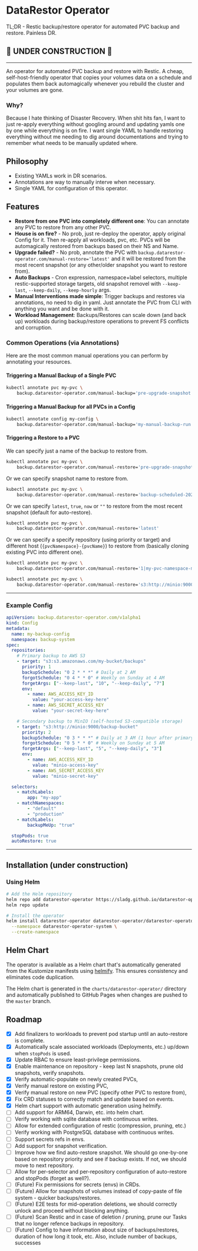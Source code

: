 # DataRestor Operator

TL;DR - Restic backup/restore operator for automated PVC backup and restore. Painless DR.

## 🚧 UNDER CONSTRUCTION 🚧

---

An operator for automated PVC backup and restore with Restic.
A cheap, self-host-friendly operator that copies your volumes data on a schedule and populates them back automagically whenever you rebuild the cluster and your volumes are gone.

### Why?

Because I hate thinking of Disaster Recovery. When shit hits fan, I want to just re-apply everything without googling around and updating yamls one by one while everything is on fire. I want single YAML to handle restoring everything without me needing to dig around documentations and trying to remember what needs to be manually updated where.

## Philosophy

- Existing YAMLs work in DR scenarios.
- Annotations are way to manually interve when necessary.
- Single YAML for configuration of this operator.

## Features

- **Restore from one PVC into completely different one**: You can annotate any PVC to restore from any other PVC.
- **House is on fire?** - No prob, just re-deploy the operator, apply original Config for it. Then re-apply all workloads, pvc, etc. PVCs will be automagically restored from backups based on their NS and Name.
- **Upgrade failed?** - No prob, annotate the PVC with `backup.datarestor-operator.com/manual-restore='latest'` and it will be restored from the most recent snapshot (or any other/older snapshot you want to restore from).
- **Auto Backups** - Cron expression, namespace+label selectors, multiple restic-supported storage targets, old snapshot removel with `--keep-last`, `--keep-daily`, `--keep-hourly` args.
- **Manual Interventions made simple**: Trigger backups and restores via annotations, no need to dig in yaml. Just annotate the PVC from CLI with anything you want and be done with it.
- **Workload Management**: Backups/Restores can scale down (and back up) workloads during backup/restore operations to prevent FS conflicts and corruption.

### Common Operations (via Annotations)

Here are the most common manual operations you can perform by annotating your resources.

#### Triggering a Manual Backup of a Single PVC

```sh
kubectl annotate pvc my-pvc \
    backup.datarestor-operator.com/manual-backup='pre-upgrade-snapshot'
```

#### Triggering a Manual Backup for all PVCs in a Config

```sh
kubectl annotate config my-config \
    backup.datarestor-operator.com/manual-backup='my-manual-backup-run'
```

#### Triggering a Restore to a PVC

We can specify just a name of the backup to restore from.

```sh
kubectl annotate pvc my-pvc \
    backup.datarestor-operator.com/manual-restore='pre-upgrade-snapshot'
```

Or we can specify snapshot name to restore from.

```sh
kubectl annotate pvc my-pvc \
    backup.datarestor-operator.com/manual-restore='backup-scheduled-2025-09-13-20-55-402b85'
```

Or we can specify `latest`, `true`, `now` or `""` to restore from the most recent snapshot (default for auto-restore).

```sh
kubectl annotate pvc my-pvc \
    backup.datarestor-operator.com/manual-restore='latest'
```

Or we can specify a specify repository (using priority or target) and different host (`{pvcNamespace}-{pvcName}`) to restore from (basically cloning existing PVC into different one).

```sh
kubectl annotate pvc my-pvc \
    backup.datarestor-operator.com/manual-restore='1|my-pvc-namespace-my-pvc-name|4dc109'
```

```sh
kubectl annotate pvc my-pvc \
    backup.datarestor-operator.com/manual-restore='s3:http://minio:9000/pg|myns-mypvc-name|now'
```

---

### Example Config

```yaml
apiVersion: backup.datarestor-operator.com/v1alpha1
kind: Config
metadata:
  name: my-backup-config
  namespace: backup-system
spec:
  repositories:
    # Primary backup to AWS S3
    - target: "s3:s3.amazonaws.com/my-bucket/backups"
      priority: 1
      backupSchedule: "0 2 * * *" # Daily at 2 AM
      forgotSchedule: "0 4 * * 0" # Weekly on Sunday at 4 AM
      forgetArgs: ["--keep-last", "10", "--keep-daily", "7"]
      env:
        - name: AWS_ACCESS_KEY_ID
          value: "your-access-key-here"
        - name: AWS_SECRET_ACCESS_KEY
          value: "your-secret-key-here"

    # Secondary backup to MinIO (self-hosted S3-compatible storage)
    - target: "s3:http://minio:9000/backup-bucket"
      priority: 2
      backupSchedule: "0 3 * * *" # Daily at 3 AM (1 hour after primary)
      forgotSchedule: "0 5 * * 0" # Weekly on Sunday at 5 AM
      forgetArgs: ["--keep-last", "5", "--keep-daily", "3"]
      env:
        - name: AWS_ACCESS_KEY_ID
          value: "minio-access-key"
        - name: AWS_SECRET_ACCESS_KEY
          value: "minio-secret-key"

  selectors:
    - matchLabels:
        app: "my-app"
    - matchNamespaces:
        - "default"
        - "production"
    - matchLabels:
        backupMeUp: "true"

  stopPods: true
  autoRestore: true
```

---

## Installation (under construction)

### Using Helm

```bash
# Add the Helm repository
helm repo add datarestor-operator https://sladg.github.io/datarestor-operator
helm repo update

# Install the operator
helm install datarestor-operator datarestor-operator/datarestor-operator \
  --namespace datarestor-operator-system \
  --create-namespace
```

## Helm Chart

The operator is available as a Helm chart that's automatically generated from the Kustomize manifests using [helmify](https://github.com/arttor/helmify). This ensures consistency and eliminates code duplication.

The Helm chart is generated in the `charts/datarestor-operator/` directory and automatically published to GitHub Pages when changes are pushed to the `master` branch.

## Roadmap

- [x] Add finalizers to workloads to prevent pod startup until an auto-restore is complete.
- [x] Automatically scale associated workloads (Deployments, etc.) up/down when `stopPods` is used.
- [x] Update RBAC to ensure least-privilege permissions.
- [x] Enable maintenance on repository - keep last N snapshots, prune old snapshots, verify snapshots.
- [x] Verify automatic-populate on newly created PVCs,
- [x] Verify manual restore on existing PVC,
- [x] Verify manual restore on new PVC (specify other PVC to restore from),
- [x] Fix CRD statuses to correctly match and update based on events.
- [x] Helm chart support with automatic generation using helmify.
- [ ] Add support for ARM64, Darwin, etc. into helm chart.
- [ ] Verify working with sqlite database with continuous writes.
- [ ] Allow for extended configuration of restic (compression, pruning, etc.)
- [ ] Verify working with PostgreSQL database with continuous writes.
- [ ] Support secrets refs in envs.
- [ ] Add support for snapshot verification.
- [ ] Improve how we find auto-restore snapshot. We should go one-by-one based on repository priority and see if backup exists. If not, we should move to next repository.
- [ ] Allow for per-selector and per-repository configuration of auto-restore and stopPods (forget as well?).
- [ ] (Future) Fix permissions for secrets (envs) in CRDs.
- [ ] (Future) Allow for snapshots of volumes instead of copy-paste of file system - quicker backups/restores.
- [ ] (Future) E2E tests for mid-operation deletions, we should correctly unlock and proceed without blocking anything.
- [ ] (Future) Scan Restic and in case of deletion / pruning, prune our Tasks that no longer refence backups in repository.
- [ ] (Future) Config to have information about size of backups/restores, duration of how long it took, etc. Also, include number of backups, successes
